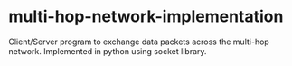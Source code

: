 # multi-hop-network-implementation
Client/Server program to exchange data packets across the multi-hop network. Implemented in python using socket library.
